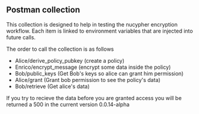 ## Postman collection

This collection is designed to help in testing the nucypher encryption workflow.  Each item is linked to environment variables that are injected into future calls.

The order to call the collection is as follows

- Alice/derive_policy_pubkey (create a policy)
- Enrico/encrypt_message (encrypt some data inside the policy)
- Bob/public_keys (Get Bob's keys so alice can grant him permission)
- Alice/grant (Grant bob permission to see the policy's data)
- Bob/retrieve (Get alice's data)

If you try to recieve the data before you are granted access you will be returned a 500 in the current version 0.0.14-alpha
